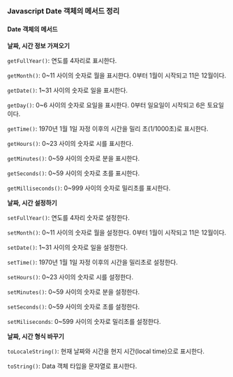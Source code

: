 ### Javascript Date 객체의 메서드 정리

#### Date 객체의 메서드

**날짜, 시간 정보 가져오기**

`getFullYear()`: 연도를 4자리로 표시한다.

`getMonth()`: 0~11 사이의 숫자로 월을 표시한다. 0부터 1월이 시작되고 11은 12월이다.

`getDate()`: 1~31 사이의 숫자로 일을 표시한다.

`getDay()`: 0~6 사이의 숫자로 요일을 표시한다. 0부터 일요일이 시작되고 6은 토요일이다.

`getTime()`: 1970년 1월 1일 자정 이후의 시간을 밀리 초(1/1000초)로 표시한다.

`getHours()`: 0~23 사이의 숫자로 시를 표시한다.

`getMinutes()`: 0~59 사이의 숫자로 분을 표시한다.

`getSeconds()`: 0~59 사이의 숫자로 초를 표시한다.

`getMilliseconds()`: 0~999 사이의 숫자로 밀리초를 표시한다.



**날짜, 시간 설정하기**

`setFullYear()`: 연도를 4자리 숫자로 설정한다.

`setMonth()`: 0~11 사이의 숫자로 월을 설정한다. 0부터 1월이 시작되고 11은 12월이다.

`setDate()`: 1~31 사이의 숫자로 일을 설정한다.

`setTime()`: 1970년 1월 1일 자정 이후의 시간을 밀리초로 설정한다.

`setHours()`: 0~23 사이의 숫자로 시를 설정한다.

`setMinutes()`: 0~59 사이의 숫자로 분을 설정한다.

`setSeconds()`: 0~59 사이의 숫자로 초를 설정한다.

`setMiliseconds`: 0~599 사이의 숫자로 밀리초를 설정한다.



**날짜, 시간 형식 바꾸기**

`toLocaleString()`: 현재 날짜와 시간을 현지 시간(local time)으로 표시한다.

`toString()`: Data 객체 타입을 문자열로 표시한다.